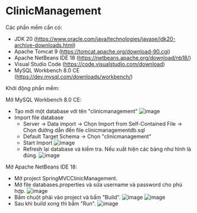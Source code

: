 # ClinicManagement

Các phần mềm cần có:
- JDK 20 (https://www.oracle.com/java/technologies/javase/jdk20-archive-downloads.html)
- Apache Tomcat 9 (https://tomcat.apache.org/download-90.cgi)
- Apache NetBeans IDE 18 (https://netbeans.apache.org/download/nb18/)
- Visual Studio Code (https://code.visualstudio.com/download)
- MySQL Workbench 8.0 CE (https://dev.mysql.com/downloads/workbench/)

Khởi động phần mềm:

Mở MySQL Workbench 8.0 CE:
- Tạo mới một database với tên "clinicmanagement"
![image](https://github.com/minhpho8202/ClinicManagement/assets/92845747/59c09db2-27bd-49c9-a657-55e2763cfadd)
- Import file database
  + Server -> Data import -> Chọn Import from Self-Contained File -> Chọn đường dẫn đến file clinicmanagementdb.sql
  + Default Target Schema -> Chọn "clinicmanagement"
  + Start Import
![image](https://github.com/minhpho8202/ClinicManagement/assets/92845747/809a5f8f-2da4-4a12-a00b-e279e8c31374)
  + Refresh lại database và kiểm tra. Nếu xuất hiện các bảng như hình là đúng.
![image](https://github.com/minhpho8202/ClinicManagement/assets/92845747/5b83e71d-139b-4a85-9f99-09a531fa6ef2)

Mở Apache NetBeans IDE 18:
- Mở project SpringMVCClinicManagement.
- Mở file databases.properties và sửa username và password cho phù hợp.
![image](https://github.com/minhpho8202/ClinicManagement/assets/92845747/7217d497-59f9-48c9-87e6-6d47a13cfc14)
- Bấm chuột phải vào project và bấm "Build".
![image](https://github.com/minhpho8202/ClinicManagement/assets/92845747/db6de9f0-ed07-4e64-b0ef-2db176093b51)
![image](https://github.com/minhpho8202/ClinicManagement/assets/92845747/9cd401b2-5899-49af-a4d6-512d068bffe9)
- Sau khi build xong thì bấm "Run".
![image](https://github.com/minhpho8202/ClinicManagement/assets/92845747/272f381d-c036-4642-941b-279de6233fab)

